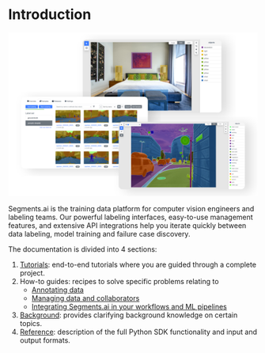 # Introduction

![](.gitbook/assets/overview.png)

Segments.ai is the training data platform for computer vision engineers and labeling teams. Our powerful labeling interfaces, easy-to-use management features, and extensive API integrations help you iterate quickly between data labeling, model training and failure case discovery.

The documentation is divided into 4 sections:

1. [Tutorials](broken-reference): end-to-end tutorials where you are guided through a complete project.
2. How-to guides: recipes to solve specific problems relating to
   * [Annotating data](broken-reference)
   * [Managing data and collaborators](broken-reference)
   * [Integrating Segments.ai in your workflows and ML pipelines](broken-reference)
3. [Background](broken-reference): provides clarifying background knowledge on certain topics.
4. [Reference](broken-reference): description of the full Python SDK functionality and input and output formats.

